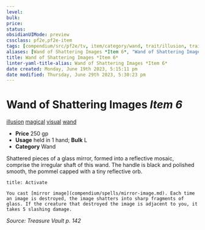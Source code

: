 ```yaml
---
level:
bulk:
price:
status:
obsidianUIMode: preview
cssclass: pf2e,pf2e-item
tags: [compendium/src/pf2e/tv, item/category/wand, trait/illusion, trait/magical, trait/visual, trait/wand]
aliases: [Wand of Shattering Images *Item 6*, "Wand of Shattering Images"]
title: Wand of Shattering Images *Item 6*
linter-yaml-title-alias: Wand of Shattering Images *Item 6*
date created: Monday, June 19th 2023, 5:15:11 pm
date modified: Thursday, June 29th 2023, 5:30:23 pm
---
```


# Wand of Shattering Images *Item 6*

[illusion](rules/traits/illusion.md) [magical](rules/traits/magical.md) [visual](rules/traits/visual.md) [wand](rules/traits/wand.md)  

- **Price** 250 gp
- **Usage** held in 1 hand; **Bulk** L
- **Category** Wand

Shattered pieces of a glass mirror, formed into a reflective mosaic, comprise the irregular shaft of this wand. The handle is black and polished smooth, the pommel capped with a tiny reflective orb.

```ad-embed-ability
title: Activate

You cast [mirror image](compendium/spells/mirror-image.md). Each time an image is destroyed, the image shatters into sharp fragments of glass. If the creature that destroyed the image is adjacent to you, it takes 5 slashing damage.
```

*Source: Treasure Vault p. 142*
